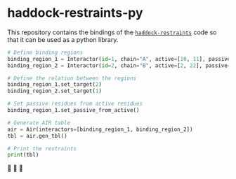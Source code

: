 # haddock-restraints-py

This repository contains the bindings of the
[`haddock-restraints`](https://github.com/haddocking/haddock-restraints) code
so that it can be used as a python library.

```python
# Define binding regions
binding_region_1 = Interactor(id=1, chain="A", active=[10, 11], passive=[])
binding_region_2 = Interactor(id=2, chain="B", active=[2, 22], passive=[])

# Define the relation between the regions
binding_region_1.set_target(2)
binding_region_2.set_target(1)

# Set passive residues from active residues
binding_region_1.set_passive_from_active()

# Generate AIR table
air = Air(interactors=[binding_region_1, binding_region_2])
tbl = air.gen_tbl()

# Print the restraints
print(tbl)
```

🚧 🚧 🚧

